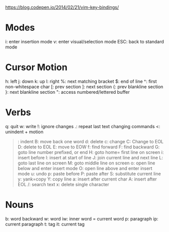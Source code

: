 https://blog.codepen.io/2014/02/21/vim-key-bindings/

# Modes
i: enter insertion mode
v: enter visual/selection mode
ESC: back to standard mode

# Cursor Motion 
h: left
j: down
k: up
l: right
%: next matching bracket
$: end of line
^: first non-whitespace char
[: prev section
]: next section
{: prev blankline section
}: next blankline section
": access numbered/lettered buffer

# Verbs
q: quit
w: write
!: ignore changes
.: repeat last text changing commands
<: unindent + motion
>: indent
B: move back one word
d: delete
c: change
C: Change to EOL
D: delete to EOL
E: move to EOW
f: find forward
F: find backward
G: goto line number prefixed, or end
H: goto home= first line on screen
i: insert before
I: insert at start of line
J: join current line and next line
L: goto last line on screen
M: goto middle line on screen
o: open line below and enter insert mode
O: open line above and enter insert mode
u: undo
p: paste before
P: paste after
S: substitute current line
y: yank=copy
Y: copy line
a: insert after current char
A: insert after EOL
/: search text
x: delete single character

# Nouns
b: word backward
w: word
iw: inner word = current word
p: paragraph
ip: current paragraph
t: tag
it: current tag

